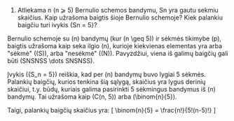 1. Atliekama n (n ⩾ 5) Bernulio schemos bandymu, Sn yra gautu sekmiu skaičius. Kaip
užrašoma baigtis šioje Bernulio schemoje? Kiek palankiu baigčiu turi ivykis {Sn = 5}?

Bernulio schemoje su \(n\) bandymų (kur \(n \geq 5\)) ir sėkmės tikimybe \(p\), baigtis užrašoma kaip seka ilgio \(n\), kurioje kiekvienas elementas yra arba "sėkmė" (\(S\)), arba "nesėkmė" (\(N\)). Pavyzdžiui, viena iš galimų baigčių gali būti \(SNSNSS \dots SNSNSS\).

Įvykis \(\{S_n = 5\}\) reiškia, kad per \(n\) bandymų buvo lygiai 5 sėkmės. Palankių baigčių, kurios tenkina šią sąlygą, skaičius yra lygus derinių skaičiui, t.y. būdų, kuriais galima pasirinkti 5 sėkmingus bandymus iš \(n\) bandymų. Tai užrašoma kaip \(C(n, 5)\) arba \(\binom{n}{5}\).

Taigi, palankių baigčių skaičius yra:
\[
\binom{n}{5} = \frac{n!}{5!(n-5)!}
\]
